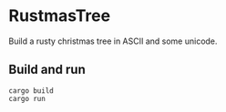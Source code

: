 # RustmasTree


Build a rusty christmas tree in ASCII and some unicode. 

## Build and run

```
cargo build
cargo run
```

